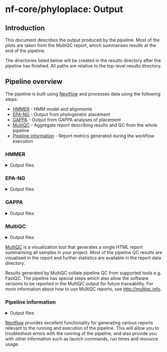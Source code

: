 # nf-core/phyloplace: Output

## Introduction

This document describes the output produced by the pipeline. Most of the plots are taken from the MultiQC report, which summarises results at the end of the pipeline.

The directories listed below will be created in the results directory after the pipeline has finished. All paths are relative to the top-level results directory.

<!-- TODO nf-core: Write this documentation describing your workflow's output -->

## Pipeline overview

The pipeline is built using [Nextflow](https://www.nextflow.io/) and processes data using the following steps:

- [HMMER](#hmmer) - HMM model and alignments
- [EPA-NG](#epa-ng) - Output from phylogenetic placement
- [GAPPA](#gappa) - Output from GAPPA analyses of placement
- [MultiQC](#multiqc) - Aggregate report describing results and QC from the whole pipeline
- [Pipeline information](#pipeline-information) - Report metrics generated during the workflow execution

### HMMER

<details markdown="1">
<summary>Output files</summary>

- `hmmer/*.ref.hmm.gz`: HMM model built from reference alignment
- `hmmer/*.ref.hmmbuild.txt`: Log from HMM model build
- `hmmer/*.ref.unaligned.afa.gz`: Unaligned reference sequences in fasta format
- `hmmer/*.ref.hmmalign.sthlm.gz`: Reference sequences aligned to HMM model
- `hmmer/*.ref.hmmalign.masked.sthlm.gz`: Reference alignment masked to positions in model (`--rf-is-masked`) in Stockholm format
- `hmmer/*.ref.hmmalign.masked.afa.gz`: Reference alignment masked to positions in model (`--rf-is-masked`) in fasta format
- `hmmer/*.query.hmmalign.sthlm.gz`: Query sequences aligned to HMM model
- `hmmer/*.query.hmmalign.masked.sthlm.gz`: Query alignment masked to positions in model (`--rf-is-masked`) in Stockholm format
- `hmmer/*.query.hmmalign.masked.afa.gz`: Query alignment masked to positions in model (`--rf-is-masked`) in fasta format

</details>

### EPA-NG

<details markdown="1">
<summary>Output files</summary>

- `epangpp/*.epa_result.jplace.gz`: EPA-NG placement output in `jplace` format
- `epangpp/*.epa_info.log`: EPA-NG placement log

</details>

### GAPPA

<details markdown="1">
<summary>Output files</summary>

- `gappa/*.graft.placement.epa_result.newick`: Query sequences grafted on reference phylogeny
- `gappa/*.taxonomy.per_query.tsv`: Taxonomic classification of individual query sequences
- `gappa/*.taxonomy.profile.tsv`: Taxonomic classification profile
- `gappa/*.taxonomy.labelled_tree.newick`: Taxonomic classification labels on phylogeny
- `gappa/*.taxonomy.krona.profile`: Taxonomic classification as Krona profile
- `gappa/*.taxonomy.sativa.tsv`: Taxonomic classification as Sativa tsv

</details>

### MultiQC

<details markdown="1">
<summary>Output files</summary>

- `multiqc/`
  - `multiqc_report.html`: a standalone HTML file that can be viewed in your web browser.
  - `multiqc_data/`: directory containing parsed statistics from the different tools used in the pipeline.
  - `multiqc_plots/`: directory containing static images from the report in various formats.

</details>

[MultiQC](http://multiqc.info) is a visualization tool that generates a single HTML report summarising all samples in your project. Most of the pipeline QC results are visualised in the report and further statistics are available in the report data directory.

Results generated by MultiQC collate pipeline QC from supported tools e.g. FastQC. The pipeline has special steps which also allow the software versions to be reported in the MultiQC output for future traceability. For more information about how to use MultiQC reports, see <http://multiqc.info>.

### Pipeline information

<details markdown="1">
<summary>Output files</summary>

- `pipeline_info/`
  - Reports generated by Nextflow: `execution_report.html`, `execution_timeline.html`, `execution_trace.txt` and `pipeline_dag.dot`/`pipeline_dag.svg`.
  - Reports generated by the pipeline: `pipeline_report.html`, `pipeline_report.txt` and `software_versions.yml`. The `pipeline_report*` files will only be present if the `--email` / `--email_on_fail` parameter's are used when running the pipeline.
  - Reformatted samplesheet files used as input to the pipeline: `samplesheet.valid.csv`.

</details>

[Nextflow](https://www.nextflow.io/docs/latest/tracing.html) provides excellent functionality for generating various reports relevant to the running and execution of the pipeline. This will allow you to troubleshoot errors with the running of the pipeline, and also provide you with other information such as launch commands, run times and resource usage.
